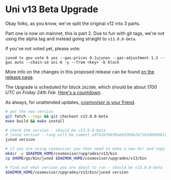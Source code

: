 # Uni v13 Beta Upgrade

Okay folks, as you know, we've split the original v12 into 3 parts.

Part one is now on mainnet, this is part 2. Due to fun with git tags, we're not using the alpha tag and instead going straight to `v13.0.0-beta`.

If you've not voted yet, please vote:

    junod tx gov vote 6 yes --gas-prices 0.1ujunox --gas-adjustment 1.3 --gas auto --chain-id uni-6 -y --from <key> -b block

More info on the changes in this proposed release can be found [on the release page](https://github.com/CosmosContracts/juno/releases/tag/v13.0.0-beta).

The Upgrade is scheduled for block `262300`, which should be about _1700 UTC on Friday 24th Feb_. [Here's a countdown](https://testnet.mintscan.io/juno-testnet/blocks/262300).

As always, for unattended updates, [cosmovisor is your friend](https://docs.junochain.com/validators/setting-up-cosmovisor).

```bash
# get the new version
git fetch --tags && git checkout v13.0.0-beta
make build && make install

# check the version - should be v13.0.0-beta
# junod version --long will be commit a3f41b74b39ae9326962bf183d699081d2840f76
junod version

# if you are using cosmovisor you then need to make a new dir and copy this new binary
mkdir -p $DAEMON_HOME/cosmovisor/upgrades/v13/bin
cp $HOME/go/bin/junod $DAEMON_HOME/cosmovisor/upgrades/v13/bin

# find out what version you are about to run - should be v13.0.0-beta
$DAEMON_HOME/cosmovisor/upgrades/v13/bin/junod version
```
